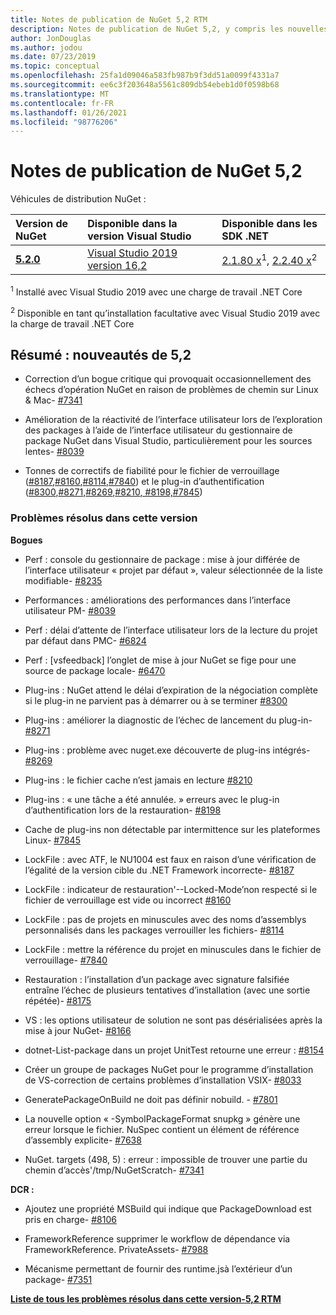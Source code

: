 ```yaml
---
title: Notes de publication de NuGet 5,2 RTM
description: Notes de publication de NuGet 5,2, y compris les nouvelles fonctionnalités, les correctifs de bogues et DCR.
author: JonDouglas
ms.author: jodou
ms.date: 07/23/2019
ms.topic: conceptual
ms.openlocfilehash: 25fa1d09046a583fb987b9f3dd51a0099f4331a7
ms.sourcegitcommit: ee6c3f203648a5561c809db54ebeb1d0f0598b68
ms.translationtype: MT
ms.contentlocale: fr-FR
ms.lasthandoff: 01/26/2021
ms.locfileid: "98776206"
---
```

# <a name="nuget-52-release-notes"></a>Notes de publication de NuGet 5,2

Véhicules de distribution NuGet :

| Version de NuGet | Disponible dans la version Visual Studio| Disponible dans les SDK .NET|
|:---|:---|:---|
| [**5.2.0**](https://nuget.org/downloads) | [Visual Studio 2019 version 16,2](https://visualstudio.microsoft.com/downloads/) | [2.1.80 x](https://dotnet.microsoft.com/download/dotnet-core/2.1)<sup>1</sup>, [2.2.40 x](https://dotnet.microsoft.com/download/dotnet-core/2.2)<sup>2</sup> |

<sup>1</sup> Installé avec Visual Studio 2019 avec une charge de travail .NET Core 

<sup>2</sup> Disponible en tant qu’installation facultative avec Visual Studio 2019 avec la charge de travail .NET Core

## <a name="summary-whats-new-in-52"></a>Résumé : nouveautés de 5,2

* Correction d’un bogue critique qui provoquait occasionnellement des échecs d’opération NuGet en raison de problèmes de chemin sur Linux & Mac- [#7341](https://github.com/NuGet/Home/issues/7341)

* Amélioration de la réactivité de l’interface utilisateur lors de l’exploration des packages à l’aide de l’interface utilisateur du gestionnaire de package NuGet dans Visual Studio, particulièrement pour les sources lentes- [#8039](https://github.com/NuGet/Home/issues/8039)

* Tonnes de correctifs de fiabilité pour le fichier de verrouillage ([#8187](https://github.com/NuGet/Home/issues/8187),[#8160](https://github.com/NuGet/Home/issues/8160),[#8114](https://github.com/NuGet/Home/issues/8114),[#7840](https://github.com/NuGet/Home/issues/7840)) et le plug-in d’authentification ([#8300](https://github.com/NuGet/Home/issues/8300),[#8271](https://github.com/NuGet/Home/issues/8271),[#8269](https://github.com/NuGet/Home/issues/8269),[#8210](https://github.com/NuGet/Home/issues/8210)[, #8198,](https://github.com/NuGet/Home/issues/8198)[#7845](https://github.com/NuGet/Home/issues/7845))

### <a name="issues-fixed-in-this-release"></a>Problèmes résolus dans cette version

**Bogues**

* Perf : console du gestionnaire de package : mise à jour différée de l’interface utilisateur « projet par défaut », valeur sélectionnée de la liste modifiable- [#8235](https://github.com/NuGet/Home/issues/8235)

* Performances : améliorations des performances dans l’interface utilisateur PM- [#8039](https://github.com/NuGet/Home/issues/8039)

* Perf : délai d’attente de l’interface utilisateur lors de la lecture du projet par défaut dans PMC- [#6824](https://github.com/NuGet/Home/issues/6824)

* Perf : [vsfeedback] l’onglet de mise à jour NuGet se fige pour une source de package locale- [#6470](https://github.com/NuGet/Home/issues/6470)

* Plug-ins : NuGet attend le délai d’expiration de la négociation complète si le plug-in ne parvient pas à démarrer ou à se terminer [#8300](https://github.com/NuGet/Home/issues/8300)

* Plug-ins : améliorer la diagnostic de l’échec de lancement du plug-in- [#8271](https://github.com/NuGet/Home/issues/8271)

* Plug-ins : problème avec nuget.exe découverte de plug-ins intégrés- [#8269](https://github.com/NuGet/Home/issues/8269)

* Plug-ins : le fichier cache n’est jamais en lecture [#8210](https://github.com/NuGet/Home/issues/8210)

* Plug-ins : « une tâche a été annulée. » erreurs avec le plug-in d’authentification lors de la restauration- [#8198](https://github.com/NuGet/Home/issues/8198)

* Cache de plug-ins non détectable par intermittence sur les plateformes Linux- [#7845](https://github.com/NuGet/Home/issues/7845)

* LockFile : avec ATF, le NU1004 est faux en raison d’une vérification de l’égalité de la version cible du .NET Framework incorrecte- [#8187](https://github.com/NuGet/Home/issues/8187)

* LockFile : indicateur de restauration'--Locked-Mode’non respecté si le fichier de verrouillage est vide ou incorrect [#8160](https://github.com/NuGet/Home/issues/8160)

* LockFile : pas de projets en minuscules avec des noms d’assemblys personnalisés dans les packages verrouiller les fichiers- [#8114](https://github.com/NuGet/Home/issues/8114)

* LockFile : mettre la référence du projet en minuscules dans le fichier de verrouillage- [#7840](https://github.com/NuGet/Home/issues/7840)

* Restauration : l’installation d’un package avec signature falsifiée entraîne l’échec de plusieurs tentatives d’installation (avec une sortie répétée)- [#8175](https://github.com/NuGet/Home/issues/8175)

* VS : les options utilisateur de solution ne sont pas désérialisées après la mise à jour NuGet- [#8166](https://github.com/NuGet/Home/issues/8166)

* dotnet-List-package dans un projet UnitTest retourne une erreur : [#8154](https://github.com/NuGet/Home/issues/8154)

* Créer un groupe de packages NuGet pour le programme d’installation de VS-correction de certains problèmes d’installation VSIX- [#8033](https://github.com/NuGet/Home/issues/8033)

* GeneratePackageOnBuild ne doit pas définir nobuild. - [#7801](https://github.com/NuGet/Home/issues/7801)

* La nouvelle option « -SymbolPackageFormat snupkg » génère une erreur lorsque le fichier. NuSpec contient un élément de référence d’assembly explicite- [#7638](https://github.com/NuGet/Home/issues/7638)

* NuGet. targets (498, 5) : erreur : impossible de trouver une partie du chemin d’accès'/tmp/NuGetScratch- [#7341](https://github.com/NuGet/Home/issues/7341)

**DCR :**

* Ajoutez une propriété MSBuild qui indique que PackageDownload est pris en charge- [#8106](https://github.com/NuGet/Home/issues/8106)

* FrameworkReference supprimer le workflow de dépendance via FrameworkReference. PrivateAssets- [#7988](https://github.com/NuGet/Home/issues/7988)

* Mécanisme permettant de fournir des runtime.jsà l’extérieur d’un package- [#7351](https://github.com/NuGet/Home/issues/7351)

**[Liste de tous les problèmes résolus dans cette version-5,2 RTM](https://github.com/nuget/home/issues?q=is%3Aissue+is%3Aclosed+milestone%3A%225.2")**


